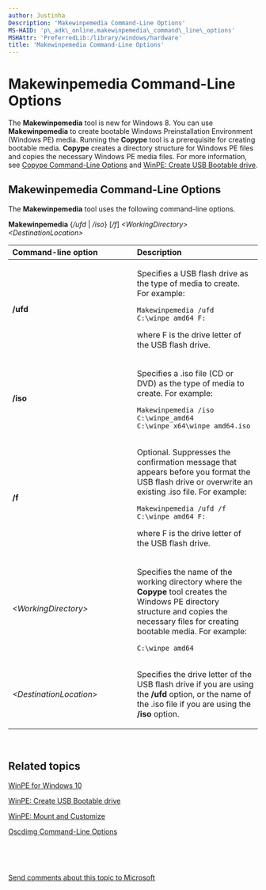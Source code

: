 ```yaml
---
author: Justinha
Description: 'Makewinpemedia Command-Line Options'
MS-HAID: 'p\_adk\_online.makewinpemedia\_command\_line\_options'
MSHAttr: 'PreferredLib:/library/windows/hardware'
title: 'Makewinpemedia Command-Line Options'
---
```


# Makewinpemedia Command-Line Options


The **Makewinpemedia** tool is new for Windows 8. You can use **Makewinpemedia** to create bootable Windows Preinstallation Environment (Windows PE) media. Running the **Copype** tool is a prerequisite for creating bootable media. **Copype** creates a directory structure for Windows PE files and copies the necessary Windows PE media files. For more information, see [Copype Command-Line Options](copype-command-line-options.md) and [WinPE: Create USB Bootable drive](winpe-create-usb-bootable-drive.md).

## <span id="Makewinpemedia_Command-Line_Options"></span><span id="makewinpemedia_command-line_options"></span><span id="MAKEWINPEMEDIA_COMMAND-LINE_OPTIONS"></span>Makewinpemedia Command-Line Options


The **Makewinpemedia** tool uses the following command-line options.

**Makewinpemedia** {*/ufd* | */iso*} \[*/f*\] *&lt;WorkingDirectory&gt; &lt;DestinationLocation&gt;*

<table>
<colgroup>
<col width="50%" />
<col width="50%" />
</colgroup>
<thead>
<tr class="header">
<th align="left">Command-line option</th>
<th align="left">Description</th>
</tr>
</thead>
<tbody>
<tr class="odd">
<td align="left"><p><strong>/ufd</strong></p></td>
<td align="left"><p>Specifies a USB flash drive as the type of media to create. For example:</p>
<pre class="syntax" space="preserve"><code>Makewinpemedia /ufd C:\winpe_amd64 F:</code></pre>
<p>where F is the drive letter of the USB flash drive.</p></td>
</tr>
<tr class="even">
<td align="left"><p><strong>/iso</strong></p></td>
<td align="left"><p>Specifies a .iso file (CD or DVD) as the type of media to create. For example:</p>
<pre class="syntax" space="preserve"><code>Makewinpemedia /iso C:\winpe_amd64 C:\winpe_x64\winpe_amd64.iso</code></pre></td>
</tr>
<tr class="odd">
<td align="left"><p><strong>/f</strong></p></td>
<td align="left"><p>Optional. Suppresses the confirmation message that appears before you format the USB flash drive or overwrite an existing .iso file. For example:</p>
<pre class="syntax" space="preserve"><code>Makewinpemedia /ufd /f C:\winpe_amd64 F:</code></pre>
<p>where F is the drive letter of the USB flash drive.</p></td>
</tr>
<tr class="even">
<td align="left"><p><em>&lt;WorkingDirectory&gt;</em></p></td>
<td align="left"><p>Specifies the name of the working directory where the <strong>Copype</strong> tool creates the Windows PE directory structure and copies the necessary files for creating bootable media. For example:</p>
<pre class="syntax" space="preserve"><code>C:\winpe_amd64</code></pre></td>
</tr>
<tr class="odd">
<td align="left"><p><em>&lt;DestinationLocation&gt;</em></p></td>
<td align="left"><p>Specifies the drive letter of the USB flash drive if you are using the <strong>/ufd</strong> option, or the name of the .iso file if you are using the <strong>/iso</strong> option.</p></td>
</tr>
</tbody>
</table>

 

## <span id="related_topics"></span>Related topics


[WinPE for Windows 10](winpe-intro.md)

[WinPE: Create USB Bootable drive](winpe-create-usb-bootable-drive.md)

[WinPE: Mount and Customize](winpe-mount-and-customize.md)

[Oscdimg Command-Line Options](oscdimg-command-line-options.md)

 

 

[Send comments about this topic to Microsoft](mailto:wsddocfb@microsoft.com?subject=Documentation%20feedback%20%5Bp_adk_online\p_adk_online%5D:%20Makewinpemedia%20Command-Line%20Options%20%20RELEASE:%20%284/11/2016%29&body=%0A%0APRIVACY%20STATEMENT%0A%0AWe%20use%20your%20feedback%20to%20improve%20the%20documentation.%20We%20don't%20use%20your%20email%20address%20for%20any%20other%20purpose,%20and%20we'll%20remove%20your%20email%20address%20from%20our%20system%20after%20the%20issue%20that%20you're%20reporting%20is%20fixed.%20While%20we're%20working%20to%20fix%20this%20issue,%20we%20might%20send%20you%20an%20email%20message%20to%20ask%20for%20more%20info.%20Later,%20we%20might%20also%20send%20you%20an%20email%20message%20to%20let%20you%20know%20that%20we've%20addressed%20your%20feedback.%0A%0AFor%20more%20info%20about%20Microsoft's%20privacy%20policy,%20see%20http://privacy.microsoft.com/default.aspx. "Send comments about this topic to Microsoft")




